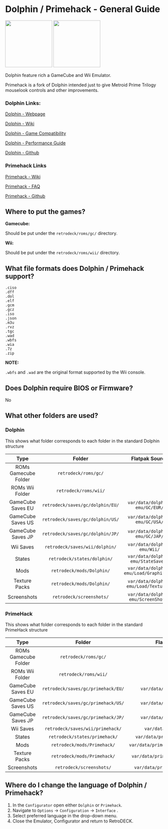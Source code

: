# Dolphin / Primehack - General Guide

<img src="../../../wiki_images/logos/dolphin-logo.png" width="150">  <img src="../../../wiki_images/logos/primehack-logo.png" width="150">

Dolphin feature rich a GameCube and Wii Emulator.

Primehack is a fork of Dolphin intended just to give Metroid Prime Trilogy mouselook controls and other improvements.

### Dolphin Links:

[Dolphin - Webpage](https://dolphin-emu.org/)

[Dolphin - Wiki](https://wiki.dolphin-emu.org/index.php?title=Main_Page)

[Dolphin - Game Compatibility](https://dolphin-emu.org/compat/)

[Dolphin - Performance Guide](https://dolphin-emu.org/docs/guides/performance-guide/)

[Dolphin - Github](https://github.com/dolphin-emu/dolphin)


### Primehack Links

[Primehack - Wiki](https://github.com/shiiion/dolphin/wiki/)

[Primehack - FAQ](https://github.com/shiiion/dolphin/wiki/Frequently-Asked-Questions)

[Primehack - Github](https://github.com/shiiion/dolphin)


## Where to put the games?

**Gamecube:**

Should be put under the `retrodeck/roms/gc/` directory.

**Wii:**

Should be put under the `retrodeck/roms/wii/` directory.

## What file formats does Dolphin / Primehack support?

```
.ciso
.dff
.dol
.elf
.gcm
.gcz
.iso
.json
.m3u
.rvz
.tgc
.wad
.wbfs
.wia
.7z
.zip
```

**NOTE:**

`.wbfs` and `.wad` are the original format supported by the Wii console.

## Does Dolphin require BIOS or Firmware?

No

## What other folders are used?

### Dolphin

This shows what folder corresponds to each folder in the standard Dolphin structure 

| Type | Folder                 | Flatpak Source |  Emulator Folder      |    Comment |
|  :---:   | :---:                   | :---:               | :---:           |      :---:     |
| ROMs Gamecube Folder |`retrodeck/roms/gc/` |                               |  
| ROMs Wii Folder |`retrodeck/roms/wii/` |                               |  
| GameCube Saves EU|`retrodeck/saves/gc/dolphin/EU/` |     `var/data/dolphin-emu/GC/EUR/`       |    `dolphin-emu/GC/EUR/`         |  |
| GameCube Saves US|`retrodeck/saves/gc/dolphin/US/`         |     `var/data/dolphin-emu/GC/USA/`       |    `dolphin-emu/GC/USA/`         |   |
| GameCube Saves JP| `retrodeck/saves/gc/dolphin/JP/`         |     `var/data/dolphin-emu/GC/JAP/`       |    `dolphin-emu/GC/JAP/`         |  |
| Wii Saves |`retrodeck/saves/wii/dolphin/`         |     `var/data/dolphin-emu/Wii/`       |    `dolphin-emu/Wii/`         |   |
| States |`retrodeck/states/dolphin/`         |     `var/data/dolphin-emu/StateSaves/`       |    `dolphin-emu/StateSaves/`         |   |
| Mods |`retrodeck/mods/Dolphin/`         |     `var/data/dolphin-emu/Load/GraphicMods`       |    `dolphin-emu/Load/GraphicMods/`         |   |
| Texture Packs |`retrodeck/mods/Dolphin/`         |     `var/data/dolphin-emu/Load/Textures/`       |    `dolphin-emu/Load/Textures/`         |   |
| Screenshots |`retrodeck/screenshots/`         |     `var/data/dolphin-emu/ScreenShots/`       |    `dolphin-emu/ScreenShots/`         |   |

### PrimeHack

This shows what folder corresponds to each folder in the standard PrimeHack structure 

| Type | Folder                 | Flatpak Source |  Emulator Folder      |    Comment |
|  :---:   | :---:                   | :---:               | :---:           |      :---:     |
| ROMs Gamecube Folder |`retrodeck/roms/gc/` |                               |  
| ROMs Wii Folder |`retrodeck/roms/wii/` |                               |  
| GameCube Saves EU|`retrodeck/saves/gc/primehack/EU/` |     `var/data/primehack/GC/EUR/`       |    `primehack/GC/EUR/`         |  |
| GameCube Saves US|`retrodeck/saves/gc/primehack/US/`         |     `var/data/primehack/GC/USA/`       |    `primehack/GC/USA/`         |   |
| GameCube Saves JP| `retrodeck/saves/gc/primehack/JP/`         |     `var/data/primehack/GC/JAP/`       |    `primehack/GC/JAP/`         |  |
| Wii Saves |`retrodeck/saves/wii/primehack/`         |     `var/data/primehack/Wii/`       |    `primehack/Wii/`         |   |
| States |`retrodeck/states/primehack/`         |     `var/data/primehack/StateSaves/`       |    `primehack/StateSaves/`         |   |
| Mods |`retrodeck/mods/Primehack/`         |     `var/data/primehack/Load/GraphicMods`       |    `primehack/Load/GraphicMods/`         |   |
| Texture Packs |`retrodeck/mods/Primehack/`         |     `var/data/primehack/Load/Textures/`       |    `primehack/Load/Textures/`         |   |
| Screenshots |`retrodeck/screenshots/`         |     `var/data/primehack/ScreenShots/`       |    `primehack/ScreenShots/`         |   |

## Where do I change the language of Dolphin / Primehack?

1. In the `Configurator` open either `Dolphin` or `Primehack`.
2. Navigate to `Options` -> `Configuration` -> `Interface` .
3. Select preferred language in the drop-down menu.
4. Close the Emulator, Configurator and return to RetroDECK.
